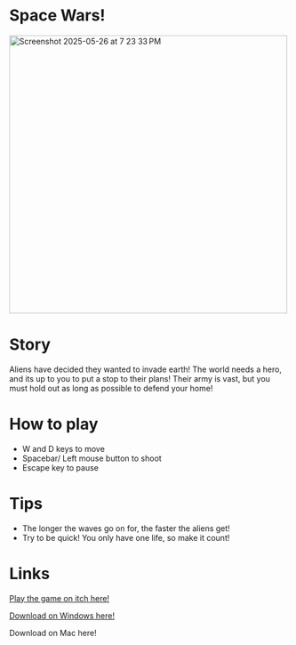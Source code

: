 # Space Wars!
<img width="500" alt="Screenshot 2025-05-26 at 7 23 33 PM" src="https://github.com/user-attachments/assets/6ba218a5-f7cd-4223-ab88-661d8b72d035" />


# Story
Aliens have decided they wanted to invade earth! The world needs a hero, and its up to you to put a stop to their plans! Their army is vast, but you must hold out as long as possible to defend your home!

# How to play
- W and D keys to move
- Spacebar/ Left mouse button to shoot
- Escape key to pause

# Tips
- The  longer the waves go on for, the faster the aliens get! 
- Try to be quick! You only have one life, so make it count! 


# Links 
<a href="https://pheonyxgames.itch.io/space-wars">Play the game on itch here!</a>

<a href="https://github.com/WoodrowCrawford/Mini-Game-Jam-185-Aliens/releases/download/v1.0-Windows/SpaceWars-v1.0-Windows.zip">Download on Windows here!</a>


Download on Mac here!


